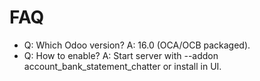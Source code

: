 # FAQ

- Q: Which Odoo version? A: 16.0 (OCA/OCB packaged).
- Q: How to enable? A: Start server with --addon account_bank_statement_chatter or install in UI.
